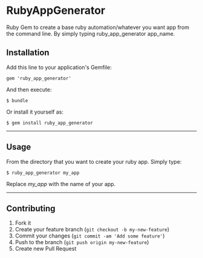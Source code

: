 # RubyAppGenerator

Ruby Gem to create a base ruby automation/whatever you want app from the command line. By simply typing ruby_app_generator app_name.

## Installation

Add this line to your application's Gemfile:

    gem 'ruby_app_generator'

And then execute:

    $ bundle

Or install it yourself as:

    $ gem install ruby_app_generator

***
## Usage

From the directory that you want to create your ruby app. Simply type:

    $ ruby_app_generator my_app

Replace *my_app* with the name of your app.

***
## Contributing

1. Fork it
2. Create your feature branch (`git checkout -b my-new-feature`)
3. Commit your changes (`git commit -am 'Add some feature'`)
4. Push to the branch (`git push origin my-new-feature`)
5. Create new Pull Request
